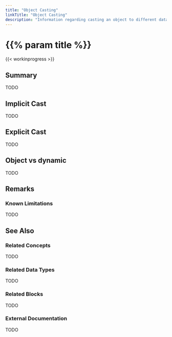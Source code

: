 ```yaml
---
title: "Object Casting"
linkTitle: "Object Casting"
description: "Information regarding casting an object to different data types."
---
```


# {{% param title %}}

{{< workinprogress >}}

## Summary

TODO

## Implicit Cast

TODO

## Explicit Cast

TODO

## Object vs dynamic

TODO

## Remarks

### Known Limitations

TODO

## See Also

### Related Concepts

TODO

### Related Data Types

TODO

### Related Blocks

TODO

### External Documentation

TODO

